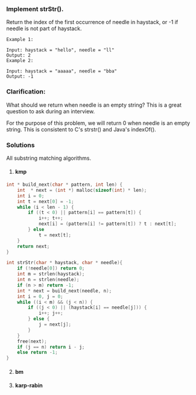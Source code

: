 ### Implement strStr().

Return the index of the first occurrence of needle in haystack, or -1 if needle is not part of haystack.

```
Example 1:

Input: haystack = "hello", needle = "ll"
Output: 2
Example 2:

Input: haystack = "aaaaa", needle = "bba"
Output: -1
```

### Clarification:

What should we return when needle is an empty string? This is a great question to ask during an interview.

For the purpose of this problem, we will return 0 when needle is an empty string. This is consistent to C's strstr() and Java's indexOf().

### Solutions

All substring matching algorithms.

1. #### kmp

```c
int * build_next(char * pattern, int len) {
    int  * next = (int *) malloc(sizeof(int) * len);
    int i = 0;
    int t = next[0] = -1;
    while (i < len - 1) {
        if ((t < 0) || pattern[i] == pattern[t]) {
            i++; t++;
            next[i] = (pattern[i] != pattern[t]) ? t : next[t];
        } else
            t = next[t];
    }
    return next;
}

int strStr(char * haystack, char * needle){
    if (!needle[0]) return 0;
    int m = strlen(haystack);
    int n = strlen(needle);
    if (n > m) return -1;
    int * next = build_next(needle, n);
    int i = 0, j = 0;
    while ((i < m) && (j < n)) {
        if ((j < 0) || (haystack[i] == needle[j])) {
            i++; j++;
        } else {
            j = next[j];
        }
    }
    free(next);
    if (j == n) return i - j;
    else return -1;
}
```

2. #### bm


3. #### karp-rabin
